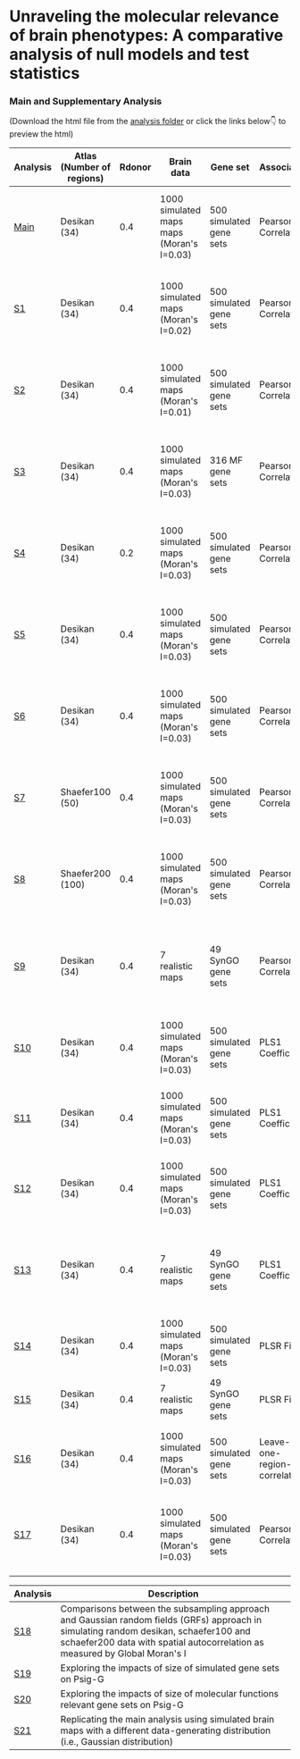 # Unraveling the molecular relevance of brain phenotypes: A comparative analysis of null models and test statistics

### Main and Supplementary Analysis
(Download the html file from the [analysis folder](https://github.com/zh1peng/paper_code/tree/main/2024_NI_Imaging_Transcriptomics/analysis) or click the links below👇 to preview the html)

| Analysis | Atlas (Number of regions) | Rdonor | Brain data | Gene set | Association | Null model type | Test statistic (Aggregation method) |
| --- | --- | --- | --- | --- | --- | --- | --- |
| [Main](https://htmlpreview.github.io/?https://github.com/zh1peng/paper_code/blob/main/2024_NI_Imaging_Transcriptomics/analysis/Main.html) | Desikan (34) | 0.4 | 1000 simulated maps maps (Moran's I=0.03) | 500 simulated gene sets | Pearson Correlation | Competitive / Self-contained | Mean, Meanabs, Meansqr, Maxmean, Median, Sig Number, KS, Weighted KS |
| [S1](https://htmlpreview.github.io/?https://github.com/zh1peng/paper_code/blob/main/2024_NI_Imaging_Transcriptomics/analysis/S1-Moran0.02.html) | Desikan (34) | 0.4 | 1000 simulated maps (Moran's I=0.02) | 500 simulated gene sets | Pearson Correlation | Competitive / Self-contained | Mean, Meanabs, Meansqr, Maxmean, Median, Sig Number, KS, Weighted KS |
| [S2](https://htmlpreview.github.io/?https://github.com/zh1peng/paper_code/blob/main/2024_NI_Imaging_Transcriptomics/analysis/S2-Moran0.01.html) | Desikan (34) | 0.4 | 1000 simulated maps (Moran's I=0.01) | 500 simulated gene sets | Pearson Correlation | Competitive / Self-contained | Mean, Meanabs, Meansqr, Maxmean, Median, Sig Number, KS, Weighted KS |
| [S3](https://htmlpreview.github.io/?https://github.com/zh1peng/paper_code/blob/main/2024_NI_Imaging_Transcriptomics/analysis/S3-MF.html) | Desikan (34) | 0.4 | 1000 simulated maps (Moran's I=0.03) | 316 MF gene sets | Pearson Correlation | Competitive / Self-contained | Mean, Meanabs, Meansqr, Maxmean, Median, Sig Number, KS, Weighted KS |
| [S4](https://htmlpreview.github.io/?https://github.com/zh1peng/paper_code/blob/main/2024_NI_Imaging_Transcriptomics/analysis/S4-Rdonor0.2.html) | Desikan (34) | 0.2 | 1000 simulated maps (Moran's I=0.03) | 500 simulated gene sets | Pearson Correlation | Competitive / Self-contained | Mean, Meanabs, Meansqr, Maxmean, Median, Sig Number, KS, Weighted KS |
| [S5](https://htmlpreview.github.io/?https://github.com/zh1peng/paper_code/blob/main/2024_NI_Imaging_Transcriptomics/analysis/S5-Coexp_matched.html) | Desikan (34) | 0.4 | 1000 simulated maps (Moran's I=0.03) | 500 simulated gene sets | Pearson Correlation | Coexpression-matched Competitive | Mean, Meanabs, Meansqr, Maxmean, Median, Sig Number, KS, Weighted KS |
| [S6](https://htmlpreview.github.io/?https://github.com/zh1peng/paper_code/blob/main/2024_NI_Imaging_Transcriptomics/analysis/S6-Brain_specific.html) | Desikan (34) | 0.4 | 1000 simulated maps (Moran's I=0.03) | 500 simulated gene sets | Pearson Correlation | Brain-specific Competitive | Mean, Meanabs, Meansqr, Maxmean, Median, Sig Number, KS, Weighted KS |
| [S7](https://htmlpreview.github.io/?https://github.com/zh1peng/paper_code/blob/main/2024_NI_Imaging_Transcriptomics/analysis/S7-Shaefer100.html) | Shaefer100 (50) | 0.4 | 1000 simulated maps (Moran's I=0.03) | 500 simulated gene sets | Pearson Correlation | Competitive / Self-contained | Mean, Meanabs, Meansqr, Maxmean, Median, Sig Number, KS, Weighted KS |
| [S8](https://htmlpreview.github.io/?https://github.com/zh1peng/paper_code/blob/main/2024_NI_Imaging_Transcriptomics/analysis/S8-Shaefer200.html) | Shaefer200 (100) | 0.4 | 1000 simulated maps (Moran's I=0.03) | 500 simulated gene sets | Pearson Correlation | Competitive / Self-contained | Mean, Meanabs, Meansqr, Maxmean, Median, Sig Number, KS, Weighted KS |
| [S9](https://htmlpreview.github.io/?https://github.com/zh1peng/paper_code/blob/main/2024_NI_Imaging_Transcriptomics/analysis/S9-Realistic.html) | Desikan (34) | 0.4 | 7 realistic maps | 49 SynGO gene sets | Pearson Correlation | Competitive / Self-contained / Coexp-matched Competitive / Brain-specific Competitive | Mean, Meanabs, Meansqr, Maxmean, Median, Sig Number, KS, Weighted KS |
| [S10](https://htmlpreview.github.io/?https://github.com/zh1peng/paper_code/blob/main/2024_NI_Imaging_Transcriptomics/analysis/S10-PLS1.html) | Desikan (34) | 0.4 | 1000 simulated maps (Moran's I=0.03) | 500 simulated gene sets | PLS1 Coefficients | Competitive / Self-contained | Mean, Meanabs, Meansqr, Maxmean, Median, KS, Weighted KS |
| [S11](https://htmlpreview.github.io/?https://github.com/zh1peng/paper_code/blob/main/2024_NI_Imaging_Transcriptomics/analysis/S11-PLS1-Coexp_matched.html) | Desikan (34) | 0.4 | 1000 simulated maps (Moran's I=0.03) | 500 simulated gene sets | PLS1 Coefficients | Coexp-matched Competitive | Mean, Meanabs, Meansqr, Maxmean, Median, KS, Weighted KS |
| [S12](https://htmlpreview.github.io/?https://github.com/zh1peng/paper_code/blob/main/2024_NI_Imaging_Transcriptomics/analysis/S12-PLS1-Brain_specific.html) | Desikan (34) | 0.4 | 1000 simulated maps (Moran's I=0.03) | 500 simulated gene sets | PLS1 Coefficients | Brain-specific Competitive | Mean, Meanabs, Meansqr, Maxmean, Median, KS, Weighted KS |
| [S13](https://htmlpreview.github.io/?https://github.com/zh1peng/paper_code/blob/main/2024_NI_Imaging_Transcriptomics/analysis/S13-PLS1-Realistic.html) | Desikan (34) | 0.4 | 7 realistic maps | 49 SynGO gene sets | PLS1 Coefficients | Competitive / Self-contained / Coexp-matched Competitive / Brain-specific Competitive | Mean, Meanabs, Meansqr, Maxmean, Median, KS, Weighted KS |
| [S14](https://htmlpreview.github.io/?https://github.com/zh1peng/paper_code/blob/main/2024_NI_Imaging_Transcriptomics/analysis/S14-PLSR_Fit.html) | Desikan (34) | 0.4 | 1000 simulated maps (Moran's I=0.03) | 500 simulated gene sets | PLSR Fit | Competitive / Self-contained | NA |
| [S15](https://htmlpreview.github.io/?https://github.com/zh1peng/paper_code/blob/main/2024_NI_Imaging_Transcriptomics/analysis/S15-PLSR-Realistic.html) | Desikan (34) | 0.4 | 7 realistic maps | 49 SynGO gene sets | PLSR Fit | Competitive / Self-contained | NA |
| [S16](https://htmlpreview.github.io/?https://github.com/zh1peng/paper_code/blob/main/2024_NI_Imaging_Transcriptomics/analysis/S16-Leave-one-region-out.html) | Desikan (34) | 0.4 | 1000 simulated maps (Moran's I=0.03) | 500 simulated gene sets | Leave-one-region-out correlation | Competitive / Self-contained | Mean, Meanabs, Meansqr, Maxmean, Median, KS, Weighted KS |
| [S17](https://htmlpreview.github.io/?https://github.com/zh1peng/paper_code/blob/main/2024_NI_Imaging_Transcriptomics/analysis/S17-Combined_null.html) | Desikan (34) | 0.4 | 1000 simulated maps (Moran's I=0.03) | 500 simulated gene sets | Pearson Correlation | Competitive and Self-contained combined | Mean, Meanabs, Meansqr, Maxmean, Median, Sig Number, KS, Weighted KS |


| Analysis | Description |
| --- | --- |
|[S18](https://htmlpreview.github.io/?https://github.com/zh1peng/paper_code/blob/main/2024_NI_Imaging_Transcriptomics/analysis/S18-MoranI.html)|Comparisons between the subsampling approach and Gaussian random fields (GRFs) approach in simulating random desikan, schaefer100 and schaefer200 data with spatial autocorrelation as measured by Global Moran's I|
|[S19](https://htmlpreview.github.io/?https://github.com/zh1peng/paper_code/blob/main/2024_NI_Imaging_Transcriptomics/analysis/S19-Simulated_GeneSet_Size.html)|Exploring the impacts of size of simulated gene sets on Psig-G|
|[S20](https://htmlpreview.github.io/?https://github.com/zh1peng/paper_code/blob/main/2024_NI_Imaging_Transcriptomics/analysis/S20-MF_GeneSet_Size.html)|Exploring the impacts of size of molecular functions relevant gene sets on Psig-G|
|[S21](https://htmlpreview.github.io/?https://github.com/zh1peng/paper_code/blob/main/2024_NI_Imaging_Transcriptomics/analysis/S21-Main_Analysis_with_rnorm.html)|Replicating the main analysis using simulated brain maps with a different data-generating distribution (i.e., Gaussian distribution)|
